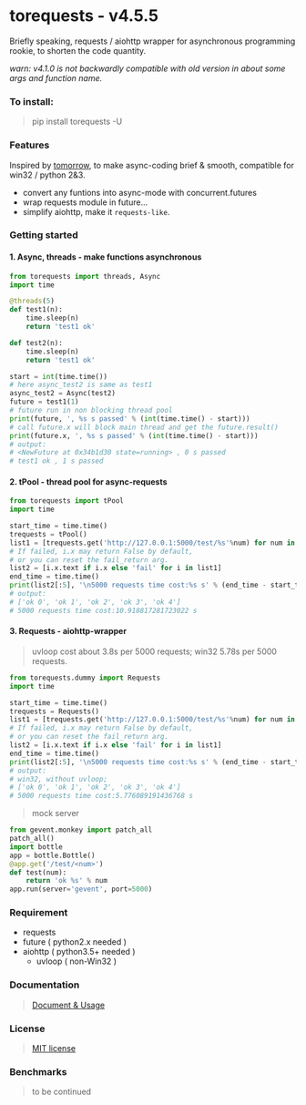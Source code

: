 # torequests  - v4.5.5

Briefly speaking, requests / aiohttp wrapper for asynchronous programming rookie, to shorten the code quantity. 

*warn: v4.1.0 is not backwardly compatible with old version in about some args and function name.*

### To install:

> pip install torequests -U

### Features

Inspired by [tomorrow](https://github.com/madisonmay/Tomorrow), to make async-coding brief & smooth, compatible for win32 / python 2&3.

* convert any funtions into async-mode with concurrent.futures
* wrap requests module in future...
* simplify aiohttp, make it `requests-like`.

### Getting started

#### 1. Async, threads - make functions asynchronous

```python
from torequests import threads, Async
import time

@threads(5)
def test1(n):
    time.sleep(n)
    return 'test1 ok'

def test2(n):
    time.sleep(n)
    return 'test1 ok'

start = int(time.time())
# here async_test2 is same as test1
async_test2 = Async(test2)
future = test1(1)
# future run in non blocking thread pool
print(future, ', %s s passed' % (int(time.time() - start)))
# call future.x will block main thread and get the future.result()
print(future.x, ', %s s passed' % (int(time.time() - start)))
# output:
# <NewFuture at 0x34b1d30 state=running> , 0 s passed
# test1 ok , 1 s passed
```
#### 2. tPool - thread pool for async-requests
```python
from torequests import tPool
import time

start_time = time.time()
trequests = tPool()
list1 = [trequests.get('http://127.0.0.1:5000/test/%s'%num) for num in range(5000)]
# If failed, i.x may return False by default,
# or you can reset the fail_return arg.
list2 = [i.x.text if i.x else 'fail' for i in list1]
end_time = time.time()
print(list2[:5], '\n5000 requests time cost:%s s' % (end_time - start_time))
# output:
# ['ok 0', 'ok 1', 'ok 2', 'ok 3', 'ok 4'] 
# 5000 requests time cost:10.918817281723022 s
```

#### 3. Requests - aiohttp-wrapper
> uvloop cost about 3.8s per 5000 requests; win32 5.78s per 5000 requests.
```python
from torequests.dummy import Requests
import time

start_time = time.time()
trequests = Requests()
list1 = [trequests.get('http://127.0.0.1:5000/test/%s'%num) for num in range(5000)]
# If failed, i.x may return False by default,
# or you can reset the fail_return arg.
list2 = [i.x.text if i.x else 'fail' for i in list1]
end_time = time.time()
print(list2[:5], '\n5000 requests time cost:%s s' % (end_time - start_time))
# output:
# win32, without uvloop; 
# ['ok 0', 'ok 1', 'ok 2', 'ok 3', 'ok 4'] 
# 5000 requests time cost:5.776089191436768 s
```

> mock server

```python
from gevent.monkey import patch_all
patch_all()
import bottle
app = bottle.Bottle()
@app.get('/test/<num>')
def test(num):
    return 'ok %s' % num
app.run(server='gevent', port=5000)
```

### Requirement

- requests
- future ( python2.x needed )
- aiohttp ( python3.5+ needed )
  - uvloop ( non-Win32 )


### Documentation
> [Document & Usage](doc/document.md)

### License
> [MIT license](LICENSE)

### Benchmarks
> to be continued
